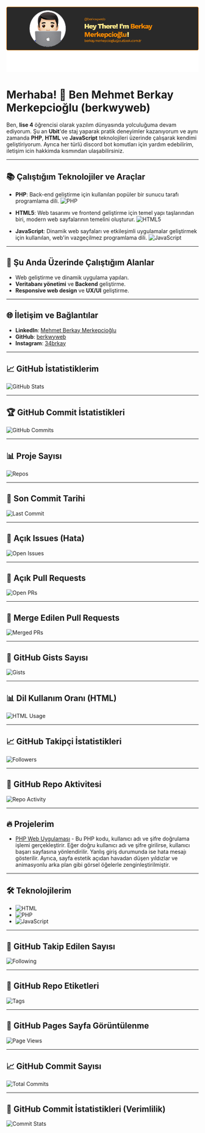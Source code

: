 ![Banner](https://github.com/berkwyweb/berkwyweb/blob/main/image.png)
# Merhaba! 👋 Ben **Mehmet Berkay Merkepcioğlu** (berkwyweb)

Ben, **lise 4** öğrencisi olarak yazılım dünyasında yolculuğuma devam ediyorum. Şu an **Ubit**'de staj yaparak pratik deneyimler kazanıyorum ve aynı zamanda **PHP**, **HTML** ve **JavaScript** teknolojileri üzerinde çalışarak kendimi geliştiriyorum. Ayrıca her türlü discord bot komutları için yardım edebilirim, iletişim icin hakkimda kısmından ulaşabilirsiniz.

---

## 📚 Çalıştığım Teknolojiler ve Araçlar

- **PHP**: Back-end geliştirme için kullanılan popüler bir sunucu tarafı programlama dili.
  <img src="https://img.icons8.com/color/48/000000/php.png" alt="PHP" width="30"/>

- **HTML5**: Web tasarımı ve frontend geliştirme için temel yapı taşlarından biri, modern web sayfalarının temelini oluşturur.
  <img src="https://img.icons8.com/color/48/000000/html-5.png" alt="HTML5" width="30"/>

- **JavaScript**: Dinamik web sayfaları ve etkileşimli uygulamalar geliştirmek için kullanılan, web'in vazgeçilmez programlama dili.
  <img src="https://img.icons8.com/color/48/000000/javascript.png" alt="JavaScript" width="30"/>

---

## 🎯 Şu Anda Üzerinde Çalıştığım Alanlar
- Web geliştirme ve dinamik uygulama yapıları.
- **Veritabanı yönetimi** ve **Backend** geliştirme.
- **Responsive web design** ve **UX/UI** geliştirme.

---

## 🌐 İletişim ve Bağlantılar
- **LinkedIn**: [Mehmet Berkay Merkepcioğlu](https://www.linkedin.com/in/mehmet-berkay-merkepcioğlu-2b7387328)
- **GitHub**: [berkwyweb](https://github.com/berkwyweb)
- **Instagram**: [34brkay](https://www.instagram.com/34brkay/)

---

## 📈 GitHub İstatistiklerim

![GitHub Stats](https://github-readme-stats.vercel.app/api?username=berkwyweb&show_icons=true&hide_title=true)

---

## 🏆 GitHub Commit İstatistikleri

![GitHub Commits](https://img.shields.io/github/commit-activity/m/berkwyweb/berkwyweb?style=flat-square)

---

## 📊 Proje Sayısı

![Repos](https://img.shields.io/github/repos/berkwyweb?style=flat-square&logo=github)

---

## 📅 Son Commit Tarihi

![Last Commit](https://img.shields.io/github/last-commit/berkwyweb/berkwyweb?style=flat-square)

---

## 🐛 Açık Issues (Hata)

![Open Issues](https://img.shields.io/github/issues/berkwyweb/berkwyweb?style=flat-square&logo=github)

---

## 🔄 Açık Pull Requests

![Open PRs](https://img.shields.io/github/issues-pr/berkwyweb/berkwyweb?style=flat-square&logo=github)

---

## 🎉 Merge Edilen Pull Requests

![Merged PRs](https://img.shields.io/github/issues-pr-closed/berkwyweb/berkwyweb?style=flat-square)

---

## 🔗 GitHub Gists Sayısı

![Gists](https://img.shields.io/github/gists/berkwyweb?style=flat-square)

---

## 📊 Dil Kullanım Oranı (HTML)

![HTML Usage](https://img.shields.io/github/languages/top/berkwyweb/berkwyweb?style=flat-square&logo=html5)

---

## 📈 GitHub Takipçi İstatistikleri

![Followers](https://img.shields.io/github/followers/berkwyweb?label=Followers&style=social)

---

## 🚀 GitHub Repo Aktivitesi

![Repo Activity](https://img.shields.io/github/commit-activity/m/berkwyweb/repo-name?style=flat-square)

---

## 🔥 Projelerim

- [PHP Web Uygulaması](https://github.com/berkwyweb/giris-basarili) - Bu PHP kodu, kullanıcı adı ve şifre doğrulama işlemi gerçekleştirir. Eğer doğru kullanıcı adı ve şifre girilirse, kullanıcı başarı sayfasına yönlendirilir. Yanlış giriş durumunda ise hata mesajı gösterilir. Ayrıca, sayfa estetik açıdan havadan düşen yıldızlar ve animasyonlu arka plan gibi görsel öğelerle zenginleştirilmiştir.

---

## 🛠️ Teknolojilerim

- ![HTML](https://img.shields.io/badge/HTML-E34F26?style=flat&logo=html5&logoColor=white)
- ![PHP](https://img.shields.io/badge/PHP-777BB4?style=flat&logo=php&logoColor=white)
- ![JavaScript](https://img.shields.io/badge/JavaScript-F7DF1E?style=flat&logo=javascript&logoColor=black)

---

## 📅 GitHub Takip Edilen Sayısı

![Following](https://img.shields.io/github/following/berkwyweb?label=Following&style=social)

---

## 📍 GitHub Repo Etiketleri

![Tags](https://img.shields.io/github/v/tag/berkwyweb/berkwyweb?style=flat-square&logo=github)

---

## 📢 GitHub Pages Sayfa Görüntülenme

![Page Views](https://img.shields.io/website?url=https%3A%2F%2Fyour-website-url.github.io%2F)

---

## 📈 GitHub Commit Sayısı

![Total Commits](https://img.shields.io/github/commit-count/berkwyweb?style=flat-square)

---

## 🎯 GitHub Commit İstatistikleri (Verimlilik)

![Commit Stats](https://github-readme-stats.vercel.app/api?username=berkwyweb&count_private=true&show_icons=true&hide_title=true&hide=prs&theme=dark)
